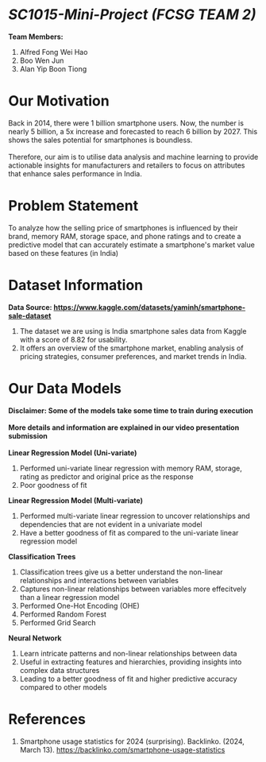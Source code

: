 # ***SC1015-Mini-Project (FCSG TEAM 2)***
**Team Members:**
1. Alfred Fong Wei Hao
2. Boo Wen Jun
3. Alan Yip Boon Tiong

# **Our Motivation** <br> 
Back in 2014, there were 1 billion smartphone users. Now, the number is nearly 5 billion, a 5x increase and forecasted to reach 6 billion by 2027. This shows the sales potential for smartphones is boundless. <br> <br> 
Therefore, our aim is to utilise data analysis and machine learning to provide actionable insights for manufacturers and retailers to focus on attributes that enhance sales performance in India.<br> 


# **Problem Statement** <br>
To analyze how the selling price of smartphones is influenced by their brand, memory RAM, storage space, and phone ratings and to create a predictive model that can accurately estimate a smartphone's market value based on these features (in India) </br>

# **Dataset Information** <br>
**Data Source: https://www.kaggle.com/datasets/yaminh/smartphone-sale-dataset** <br> 
1. The dataset we are using is India smartphone sales data from Kaggle with a score of 8.82 for usability. <br>
2. It offers an overview of the smartphone market, enabling analysis of pricing strategies, consumer preferences, and market trends in India. 


# **Our Data Models** <br>
**Disclaimer: Some of the models take some time to train during execution**
 <br><br>
 **More details and information are explained in our video presentation submission**
 <br><br>
**Linear Regression Model (Uni-variate)**
1. Performed uni-variate linear regression with memory RAM, storage, rating as predictor and original price as the response
2. Poor goodness of fit
   
**Linear Regression Model (Multi-variate)**
1. Performed multi-variate linear regression to uncover relationships and dependencies that are not evident in a univariate model
2. Have a better goodness of fit as compared to the uni-variate linear regression model
   
**Classification Trees**
1. Classification trees give us a better understand the non-linear relationships and interactions between variables
2. Captures non-linear relationships between variables more effecitvely than a linear regression model
3. Performed One-Hot Encoding (OHE)
4. Performed Random Forest
5. Performed Grid Search

**Neural Network**
1. Learn intricate patterns and non-linear relationships between data
2. Useful in extracting features and hierarchies, providing insights into complex data structures
3. Leading to a better goodness of fit and higher predictive accuracy compared to other models


# **References** <br>
1. Smartphone usage statistics for 2024 (surprising). Backlinko. (2024, March 13). https://backlinko.com/smartphone-usage-statistics 
